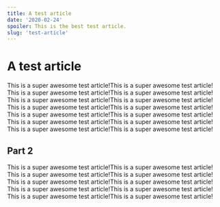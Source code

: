 ```yaml
---
title: A test article
date: '2020-02-24'
spoiler: This is the best test article.
slug: 'test-article'
---
```


# A test article

This is a super awesome test article!This is a super awesome test article!
This is a super awesome test article!This is a super awesome test article!
This is a super awesome test article!This is a super awesome test article!
This is a super awesome test article!This is a super awesome test article!
This is a super awesome test article!This is a super awesome test article!
This is a super awesome test article!This is a super awesome test article!
This is a super awesome test article!This is a super awesome test article!

## Part 2

This is a super awesome test article!This is a super awesome test article!
This is a super awesome test article!This is a super awesome test article!
This is a super awesome test article!This is a super awesome test article!
This is a super awesome test article!This is a super awesome test article!
This is a super awesome test article!This is a super awesome test article!
